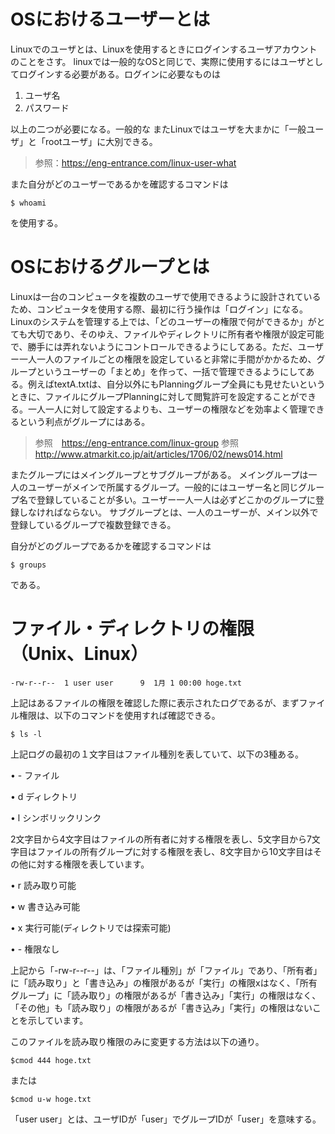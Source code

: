 # OSにおけるユーザーとは

Linuxでのユーザとは、Linuxを使用するときにログインするユーザアカウントのことをさす。
linuxでは一般的なOSと同じで、実際に使用するにはユーザとしてログインする必要がある。ログインに必要なものは

1. ユーザ名
2. パスワード

以上の二つが必要になる。一般的な
またLinuxではユーザを大まかに「一般ユーザ」と「rootユーザ」に大別できる。

>参照：https://eng-entrance.com/linux-user-what

また自分がどのユーザーであるかを確認するコマンドは

```
$ whoami
```

を使用する。

# OSにおけるグループとは

Linuxは一台のコンピュータを複数のユーザで使用できるように設計されているため、コンピュータを使用する際、最初に行う操作は「ログイン」になる。Linuxのシステムを管理する上では、「どのユーザーの権限で何ができるか」がとても大切であり、そのゆえ、ファイルやディレクトリに所有者や権限が設定可能で、勝手には弄れないようにコントロールできるようにしてある。ただ、ユーザー一人一人のファイルごとの権限を設定していると非常に手間がかかるため、グループというユーザーの「まとめ」を作って、一括で管理できるようにしてある。例えばtextA.txtは、自分以外にもPlanningグループ全員にも見せたいというときに、ファイルにグループPlanningに対して閲覧許可を設定することができる。一人一人に対して設定するよりも、ユーザーの権限などを効率よく管理できるという利点がグループにはある。

>参照　https://eng-entrance.com/linux-group
>参照　http://www.atmarkit.co.jp/ait/articles/1706/02/news014.html

またグループにはメイングループとサブグループがある。
メイングループは一人のユーザーがメインで所属するグループ。一般的にはユーザー名と同じグループ名で登録していることが多い。ユーザー一人一人は必ずどこかのグループに登録しなければならない。
サブグループとは、一人のユーザーが、メイン以外で登録しているグループで複数登録できる。

自分がどのグループであるかを確認するコマンドは

```
$ groups
```
である。

# ファイル・ディレクトリの権限（Unix、Linux）

```
-rw-r--r--  1 user user      9  1月 1 00:00 hoge.txt
```

上記はあるファイルの権限を確認した際に表示されたログであるが、まずファイル権限は、以下のコマンドを使用すれば確認できる。
```
$ ls -l
```

上記ログの最初の１文字目はファイル種別を表していて、以下の3種ある。

•	- ファイル

• d ディレクトリ

• l シンボリックリンク

2文字目から4文字目はファイルの所有者に対する権限を表し、5文字目から7文字目はファイルの所有グループに対する権限を表し、8文字目から10文字目はその他に対する権限を表しています。


• r  読み取り可能

• w  書き込み可能

• x  実行可能(ディレクトリでは探索可能)

•	-  権限なし

上記から「-rw-r--r--」は、「ファイル種別」が「ファイル」であり、「所有者」に「読み取り」と「書き込み」の権限があるが「実行」の権限xはなく、「所有グループ」に「読み取り」の権限があるが「書き込み」「実行」の権限はなく、「その他」も「読み取り」の権限があるが「書き込み」「実行」の権限はないことを示しています。

このファイルを読み取り権限のみに変更する方法は以下の通り。
```
$cmod 444 hoge.txt
```

または
```
$cmod u-w hoge.txt
```

「user user」とは、ユーザIDが「user」でグループIDが「user」を意味する。
